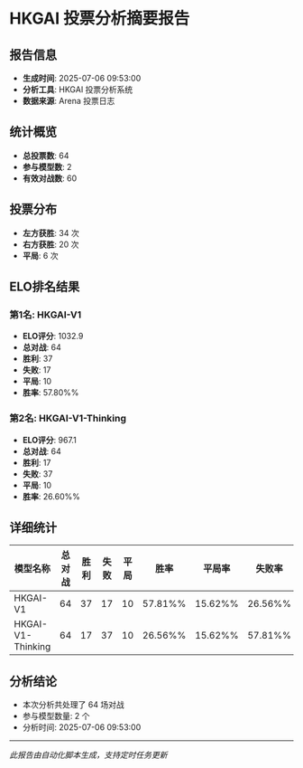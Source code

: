 # HKGAI 投票分析摘要报告

## 报告信息
- **生成时间**: 2025-07-06 09:53:00
- **分析工具**: HKGAI 投票分析系统
- **数据来源**: Arena 投票日志

## 统计概览
- **总投票数**: 64
- **参与模型数**: 2
- **有效对战数**: 60

## 投票分布
- **左方获胜**: 34 次
- **右方获胜**: 20 次
- **平局**: 6 次

## ELO排名结果
### 第1名: HKGAI-V1
- **ELO评分**: 1032.9
- **总对战**: 64
- **胜利**: 37
- **失败**: 17
- **平局**: 10
- **胜率**: 57.80%%

### 第2名: HKGAI-V1-Thinking
- **ELO评分**: 967.1
- **总对战**: 64
- **胜利**: 17
- **失败**: 37
- **平局**: 10
- **胜率**: 26.60%%

## 详细统计

| 模型名称 | 总对战 | 胜利 | 失败 | 平局 | 胜率 | 平局率 | 失败率 |
|---------|--------|------|------|------|------|--------|--------|
| HKGAI-V1 | 64 | 37 | 17 | 10 | 57.81%% | 15.62%% | 26.56%% |
| HKGAI-V1-Thinking | 64 | 17 | 37 | 10 | 26.56%% | 15.62%% | 57.81%% |

## 分析结论
- 本次分析共处理了 64 场对战
- 参与模型数量: 2 个
- 分析时间: 2025-07-06 09:53:00

---
*此报告由自动化脚本生成，支持定时任务更新*
